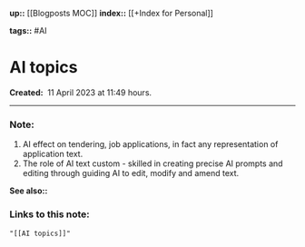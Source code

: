 **up::** [[Blogposts MOC]]
**index::** [[+Index for Personal]]
 

**tags::** #AI 

# AI topics

**Created:**  11 April 2023 at  11:49 hours.

___
### Note:
1. AI effect on tendering, job applications, in fact any representation of application text.
2. The role of AI text custom - skilled in creating precise AI prompts and editing through guiding AI to edit, modify and amend text.


**See also::** 

### Links to this note:
```query
"[[AI topics]]"
```

